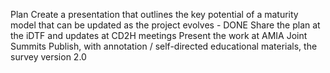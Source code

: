 Plan
Create a presentation that outlines the key potential of a maturity model that can be updated as the project evolves - DONE
Share the plan at the iDTF and updates at CD2H meetings
Present the work at AMIA Joint Summits
Publish, with annotation / self-directed educational materials, the survey version 2.0
